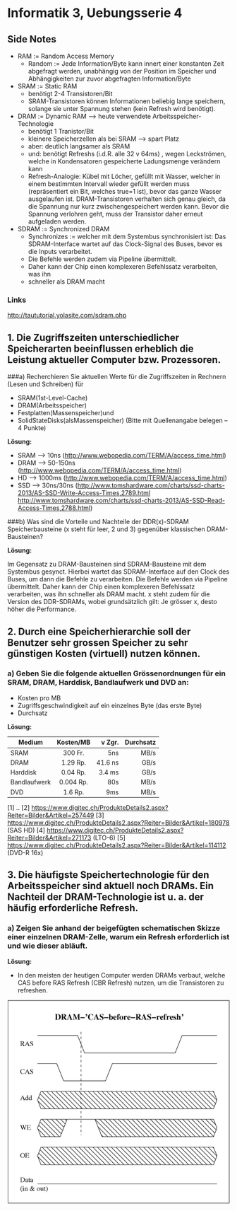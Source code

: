 # Informatik 3, Uebungsserie 4

## Side Notes
- RAM := Random Access Memory
    - Random := Jede Information/Byte kann innert einer konstanten Zeit abgefragt werden, unabhängig von der Position im Speicher und Abhängigkeiten zur zuvor abgefragten Information/Byte
- SRAM := Static RAM
    - benötigt 2-4 Transistoren/Bit
    - SRAM-Transistoren können Informationen beliebig lange speichern, solange sie unter Spannung stehen (kein Refresh wird benötigt).
- DRAM := Dynamic RAM --> heute verwendete Arbeitsspeicher-Technologie
    - benötigt 1 Tranistor/Bit
    - kleinere Speicherzellen als bei SRAM --> spart Platz
    - aber: deutlich langsamer als SRAM
    - und: benötigt Refreshs (i.d.R. alle 32 v 64ms) , wegen Leckströmen, welche in Kondensatoren gespeicherte Ladungsmenge verändern kann
    - Refresh-Analogie: Kübel mit Löcher, gefüllt mit Wasser, welcher in einem bestimmten Intervall wieder gefüllt werden muss (repräsentiert ein Bit, welches true=1 ist), bevor das ganze Wasser ausgelaufen ist. DRAM-Transistoren verhalten sich genau gleich, da die Spannung nur kurz zwischengespeichert werden kann. Bevor die Spannung verlohren geht, muss der Transistor daher erneut aufgeladen werden.
- SDRAM := Synchronized DRAM
    - Synchronizes := welcher mit dem Systembus synchronisiert ist: Das SDRAM-Interface wartet auf das Clock-Signal des Buses, bevor es die Inputs verarbeitet.
    - Die Befehle werden zudem via Pipeline übermittelt.
    - Daher kann der Chip einen komplexeren Befehlssatz verarbeiten, was ihn
    - schneller als DRAM macht

### Links
http://taututorial.yolasite.com/sdram.php

## 1. Die Zugriffszeiten unterschiedlicher Speicherarten beeinflussen erheblich die Leistung aktueller Computer bzw. Prozessoren.
###a) Recherchieren Sie aktuellen Werte für die Zugriffszeiten in Rechnern (Lesen und Schreiben) für
- SRAM(1st-Level-Cache)
- DRAM(Arbeitsspeicher)
- Festplatten(Massenspeicher)und
- SolidStateDisks(alsMassenspeicher)
(Bitte mit Quellenangabe belegen – 4 Punkte)

**Lösung:**

- SRAM --> 10ns (http://www.webopedia.com/TERM/A/access_time.html)
- DRAM --> 50-150ns (http://www.webopedia.com/TERM/A/access_time.html)
- HD   --> 1000ms (http://www.webopedia.com/TERM/A/access_time.html)
- SSD  --> 30ns/30ns (http://www.tomshardware.com/charts/ssd-charts-2013/AS-SSD-Write-Access-Times,2789.html http://www.tomshardware.com/charts/ssd-charts-2013/AS-SSD-Read-Access-Times,2788.html)


###b) Was sind die Vorteile und Nachteile der DDR(x)-SDRAM Speicherbausteine (x steht für leer, 2 und 3) gegenüber klassischen DRAM-Bausteinen?

**Lösung:**

Im Gegensatz zu DRAM-Bausteinen sind SDRAM-Bausteine mit dem Systembus gesynct. Hierbei wartet das SDRAM-Interface auf den Clock des Buses, um dann die Befehle zu verarbeiten. Die Befehle werden via Pipeline übermittelt. Daher kann der Chip einen komplexeren Befehlssatz verarbeiten, was ihn schneller als DRAM macht. x steht zudem für die Version des DDR-SDRAMs, wobei grundsätzlich gilt: Je grösser x, desto höher die Performance.

## 2. Durch eine Speicherhierarchie soll der Benutzer sehr grossen Speicher zu sehr günstigen Kosten (virtuell) nutzen können.
### a) Geben Sie die folgende aktuellen Grössenordnungen für ein SRAM, DRAM, Harddisk, Bandlaufwerk und DVD an:
- Kosten pro MB
- Zugriffsgeschwindigkeit auf ein einzelnes Byte (das erste Byte)
- Durchsatz

**Lösung:**

| Medium        | Kosten/MB   | v Zgr.   | Durchsatz |
| ------------- |:-----------:| --------:| ---------:|
| SRAM          | 300 Fr.     | 5ns      | MB/s      |
| DRAM          | 1.29 Rp.    | 41.6 ns  | GB/s      |
| Harddisk      | 0.04 Rp.    | 3.4 ms   | GB/s      |
| Bandlaufwerk  | 0.004 Rp.   | 80s      | MB/s      | 
| DVD           | 1.6 Rp.     | 9ms      | MB/s      |

[1] ..
[2] https://www.digitec.ch/ProdukteDetails2.aspx?Reiter=Bilder&Artikel=257449
[3] https://www.digitec.ch/ProdukteDetails2.aspx?Reiter=Bilder&Artikel=180978 (SAS HD)
[4] https://www.digitec.ch/ProdukteDetails2.aspx?Reiter=Bilder&Artikel=271173 (LTO-6)
[5] https://www.digitec.ch/ProdukteDetails2.aspx?Reiter=Bilder&Artikel=114112 (DVD-R 16x)

## 3. Die häufigste Speichertechnologie für den Arbeitsspeicher sind aktuell noch DRAMs. Ein Nachteil der DRAM-Technologie ist u. a. der häufig erforderliche Refresh.
### a) Zeigen Sie anhand der beigefügten schematischen Skizze einer einzelnen DRAM-Zelle, warum ein Refresh erforderlich ist und wie dieser abläuft. 

**Lösung:**

- In den meisten der heutigen Computer werden DRAMs verbaut, welche CAS before RAS Refresh (CBR Refresh) nutzen, um die Transistoren zu refreshen.

![](CBRRefresh.png "")
